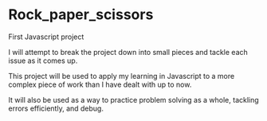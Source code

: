 # Rock_paper_scissors
First Javascript project

I will attempt to break the project down into small pieces and tackle each issue as it comes up.

This project will be used to apply my learning in Javascript to a more complex piece of work than I have dealt with up to now. 

It will also be used as a way to practice problem solving as a whole, tackling errors efficiently, and debug.